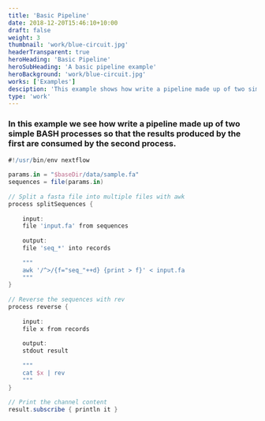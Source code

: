 ```yaml
---
title: 'Basic Pipeline'
date: 2018-12-20T15:46:10+10:00
draft: false
weight: 3
thumbnail: 'work/blue-circuit.jpg'
headerTransparent: true
heroHeading: 'Basic Pipeline'
heroSubHeading: 'A basic pipeline example'
heroBackground: 'work/blue-circuit.jpg'
works: ['Examples']
desciption: 'This example shows how write a pipeline made up of two simple BASH processes.'
type: 'work'
---
```


### In this example we see how write a pipeline made up of two simple BASH processes so that the results produced by the first are consumed by the second process.

```groovy
#!/usr/bin/env nextflow
 
params.in = "$baseDir/data/sample.fa"
sequences = file(params.in)
 
// Split a fasta file into multiple files with awk
process splitSequences {
 
    input:
    file 'input.fa' from sequences
 
    output:
    file 'seq_*' into records
 
    """
    awk '/^>/{f="seq_"++d} {print > f}' < input.fa
    """
}
 
// Reverse the sequences with rev
process reverse {
 
    input:
    file x from records
     
    output:
    stdout result
 
    """
    cat $x | rev
    """
}
 
// Print the channel content
result.subscribe { println it }
```